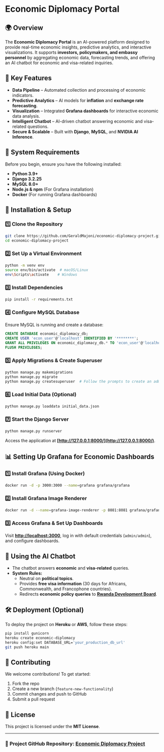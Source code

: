 # Economic Diplomacy Portal

## 🌍 Overview
The **Economic Diplomacy Portal** is an AI-powered platform designed to provide real-time economic insights, predictive analytics, and interactive visualizations. It supports **investors, policymakers, and embassy personnel** by aggregating economic data, forecasting trends, and offering an AI chatbot for economic and visa-related inquiries.

## 🚀 Key Features
- **Data Pipeline** – Automated collection and processing of economic indicators.
- **Predictive Analytics** – AI models for **inflation** and **exchange rate forecasting**.
- **Visualization** – Integrated **Grafana dashboards** for interactive economic data analysis.
- **Intelligent Chatbot** – AI-driven chatbot answering economic and visa-related questions.
- **Secure & Scalable** – Built with **Django**, **MySQL**, and **NVIDIA AI Inference**.

## 📌 System Requirements
Before you begin, ensure you have the following installed:
- **Python 3.9+**
- **Django 3.2.25**
- **MySQL 8.0+**
- **Node.js & npm** (For Grafana installation)
- **Docker** (For running Grafana dashboards)

## 🔧 Installation & Setup

### **1️⃣ Clone the Repository**
```bash
git clone https://github.com/GeraldMajoni/economic-diplomacy-project.git
cd economic-diplomacy-project
```

### **2️⃣ Set Up a Virtual Environment**
```bash
python -m venv env
source env/bin/activate  # macOS/Linux
env\Scripts\activate    # Windows
```

### **3️⃣ Install Dependencies**
```bash
pip install -r requirements.txt
```

### **4️⃣ Configure MySQL Database**
Ensure MySQL is running and create a database:
```sql
CREATE DATABASE economic_diplomacy_db;
CREATE USER 'econ_user'@'localhost' IDENTIFIED BY '********';
GRANT ALL PRIVILEGES ON economic_diplomacy_db.* TO 'econ_user'@'localhost';
FLUSH PRIVILEGES;
```

### **5️⃣ Apply Migrations & Create Superuser**
```bash
python manage.py makemigrations
python manage.py migrate
python manage.py createsuperuser  # Follow the prompts to create an admin user
```

### **6️⃣ Load Initial Data (Optional)**
```bash
python manage.py loaddata initial_data.json
```

### **7️⃣ Start the Django Server**
```bash
python manage.py runserver
```
Access the application at **[http://127.0.0.1:8000/](http://127.0.0.1:8000/)**.

## 📊 Setting Up Grafana for Economic Dashboards
### **1️⃣ Install Grafana (Using Docker)**
```bash
docker run -d -p 3000:3000 --name=grafana grafana/grafana
```

### **2️⃣ Install Grafana Image Renderer**
```bash
docker run -d --name=grafana-image-renderer -p 8081:8081 grafana/grafana-image-renderer
```

### **3️⃣ Access Grafana & Set Up Dashboards**
Visit **[http://localhost:3000](http://localhost:3000)**, log in with default credentials (`admin/admin`), and configure dashboards.

## 🤖 Using the AI Chatbot
- The chatbot answers **economic** and **visa-related** queries.
- **System Rules:**
  - Neutral on **political topics**.
  - Provides **free visa information** (30 days for Africans, Commonwealth, and Francophone countries).
  - Redirects **economic policy queries** to **[Rwanda Development Board](https://rdb.rw/)**.

## 🛠 Deployment (Optional)
To deploy the project on **Heroku** or **AWS**, follow these steps:
```bash
pip install gunicorn
heroku create economic-diplomacy
heroku config:set DATABASE_URL='your_production_db_url'
git push heroku main
```

## 🎯 Contributing
We welcome contributions! To get started:
1. Fork the repo
2. Create a new branch (`feature-new-functionality`)
3. Commit changes and push to GitHub
4. Submit a pull request

## 📄 License
This project is licensed under the **MIT License**.

---
### 📌 **Project GitHub Repository:** [Economic Diplomacy Project](https://github.com/GeraldMajoni/economic-diplomacy-project)
